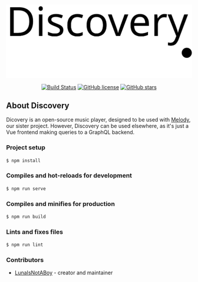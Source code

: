 <p align="center">
  <a href="https://github.com/mint-lgbt/discovery"><img alt="Discovery" src="https://github.com/mint-lgbt/discovery/raw/master/public/img/logo.svg" /></a>
</p>

<p align="center">
  <a href="https://travis-ci.com/mint-lgbt/discovery"><img alt="Build Status" src="https://travis-ci.com/mint-lgbt/discovery.svg?branch=master" /></a>
  <a href="https://github.com/mint-lgbt/discovery/blob/master/LICENSE"><img alt="GitHub license" src="https://img.shields.io/github/license/mint-lgbt/discovery" /></a>
  <a href="https://github.com/mint-lgbt/discovery/stargazers"><img alt="GitHub stars" src="https://img.shields.io/github/stars/mint-lgbt/discovery" /></a>
</p>

## About Discovery

Dicovery is an open-source music player, designed to be used with [Melody](https://github.com/rororobby/melody), our sister project. However, Discovery can be used elsewhere, as it's just a Vue frontend making queries to a GraphQL backend.

### Project setup

```bash
$ npm install
```

### Compiles and hot-reloads for development

```bash
$ npm run serve
```

### Compiles and minifies for production

```bash
$ npm run build
```

### Lints and fixes files

```bash
$ npm run lint
```

### Contributors

  - [LunaIsNotABoy](https://github.com/lunaisnotaboy) - creator and maintainer